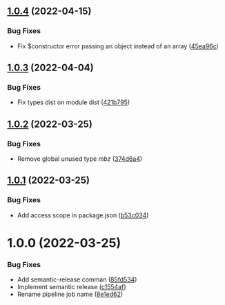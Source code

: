 ## [1.0.4](https://github.com/Mailbiz/dom-helper/compare/v1.0.3...v1.0.4) (2022-04-15)


### Bug Fixes

* Fix $constructor error passing an object instead of an array ([45ea96c](https://github.com/Mailbiz/dom-helper/commit/45ea96cf79ca0505065ec13b13e00910fa7f3431))

## [1.0.3](https://github.com/Mailbiz/dom-helper/compare/v1.0.2...v1.0.3) (2022-04-04)


### Bug Fixes

* Fix types dist on module dist ([421b795](https://github.com/Mailbiz/dom-helper/commit/421b7955bf1f4447b6f37d13a0879d2d5c55c30e))

## [1.0.2](https://github.com/Mailbiz/dom-helper/compare/v1.0.1...v1.0.2) (2022-03-25)


### Bug Fixes

* Remove global unused type _mbz_ ([374d6a4](https://github.com/Mailbiz/dom-helper/commit/374d6a4cd919f8e8aa188d6fd5afc25b98a38bd9))

## [1.0.1](https://github.com/Mailbiz/dom-helper/compare/v1.0.0...v1.0.1) (2022-03-25)


### Bug Fixes

* Add access scope in package.json ([b53c034](https://github.com/Mailbiz/dom-helper/commit/b53c0349155959e430171e473d2a1f48ba478f79))

# 1.0.0 (2022-03-25)


### Bug Fixes

* Add semantic-release comman ([85fd534](https://github.com/Mailbiz/dom-helper/commit/85fd5344a0910da2528b5e3ab8b23f3c9e094f69))
* Implement semantic release ([c1554af](https://github.com/Mailbiz/dom-helper/commit/c1554af077dbfb94a065baf09002d0a5f4b7f197))
* Rename pipeline job name ([8e1ed62](https://github.com/Mailbiz/dom-helper/commit/8e1ed6227e709a9a67a705fd70f5e5de95454de6))
